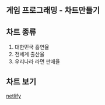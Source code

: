 
## 게임 프로그래밍 - 차트만들기


## 차트 종류
  1. 대한민국 흡연율
  2. 전세계 출산율
  3. 우리나라 라면 판매율


## 차트 보기
[netlify](https://cute-strudel-8b5440.netlify.app)
